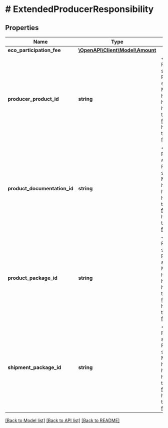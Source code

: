 # # ExtendedProducerResponsibility

## Properties

Name | Type | Description | Notes
------------ | ------------- | ------------- | -------------
**eco_participation_fee** | [**\OpenAPI\Client\Model\Amount**](Amount.md) |  | [optional]
**producer_product_id** | **string** | &lt;span class&#x3D;\&quot;tablenote\&quot;&gt;&lt;b&gt;Note:&lt;/b&gt; &lt;b&gt;THIS FIELD IS DEPRECATED AND NO LONGER SUPPORTED.&lt;/b&gt; For sellers selling on the eBay France Marketplace, Extended Producer Responsibility ID fields are no longer set at the listing level. Instead, sellers must provide these IDs for each applicable category in their My eBay accounts. The URL will be based on the seller&#39;s home/registration site, and will use this pattern: https://accountsettings./epr-fr. Sellers based in the US will use &lt;a href&#x3D;\&quot;https://accountsettings.ebay.com/epr-fr\&quot; target&#x3D;\&quot;_blank\&quot;&gt;https://accountsettings.ebay.com/epr-fr&lt;/a&gt;, sellers based in France will use &lt;a href&#x3D;\&quot;https://accountsettings.ebay.fr/epr-fr\&quot; target&#x3D;\&quot;_blank\&quot;&gt;https://accountsettings.ebay.fr/epr-fr&lt;/a&gt;, and so on.&lt;/span&gt; | [optional]
**product_documentation_id** | **string** | &lt;span class&#x3D;\&quot;tablenote\&quot;&gt;&lt;b&gt;Note:&lt;/b&gt; &lt;b&gt;THIS FIELD IS DEPRECATED AND NO LONGER SUPPORTED.&lt;/b&gt; For sellers selling on the eBay France Marketplace, Extended Producer Responsibility ID fields are no longer set at the listing level. Instead, sellers must provide these IDs for each applicable category in their My eBay accounts. The URL will be based on the seller&#39;s home/registration site, and will use this pattern: https://accountsettings./epr-fr. Sellers based in the US will use &lt;a href&#x3D;\&quot;https://accountsettings.ebay.com/epr-fr\&quot; target&#x3D;\&quot;_blank\&quot;&gt;https://accountsettings.ebay.com/epr-fr&lt;/a&gt;, sellers based in France will use &lt;a href&#x3D;\&quot;https://accountsettings.ebay.fr/epr-fr\&quot; target&#x3D;\&quot;_blank\&quot;&gt;https://accountsettings.ebay.fr/epr-fr&lt;/a&gt;, and so on.&lt;/span&gt; | [optional]
**product_package_id** | **string** | &lt;span class&#x3D;\&quot;tablenote\&quot;&gt;&lt;b&gt;Note:&lt;/b&gt; &lt;b&gt;THIS FIELD IS DEPRECATED AND NO LONGER SUPPORTED.&lt;/b&gt; For sellers selling on the eBay France Marketplace, Extended Producer Responsibility ID fields are no longer set at the listing level. Instead, sellers must provide these IDs for each applicable category in their My eBay accounts. The URL will be based on the seller&#39;s home/registration site, and will use this pattern: https://accountsettings./epr-fr. Sellers based in the US will use &lt;a href&#x3D;\&quot;https://accountsettings.ebay.com/epr-fr\&quot; target&#x3D;\&quot;_blank\&quot;&gt;https://accountsettings.ebay.com/epr-fr&lt;/a&gt;, sellers based in France will use &lt;a href&#x3D;\&quot;https://accountsettings.ebay.fr/epr-fr\&quot; target&#x3D;\&quot;_blank\&quot;&gt;https://accountsettings.ebay.fr/epr-fr&lt;/a&gt;, and so on.&lt;/span&gt; | [optional]
**shipment_package_id** | **string** | &lt;span class&#x3D;\&quot;tablenote\&quot;&gt;&lt;b&gt;Note:&lt;/b&gt; &lt;b&gt;THIS FIELD IS DEPRECATED AND NO LONGER SUPPORTED.&lt;/b&gt; For sellers selling on the eBay France Marketplace, Extended Producer Responsibility ID fields are no longer set at the listing level. Instead, sellers must provide these IDs for each applicable category in their My eBay accounts. The URL will be based on the seller&#39;s home/registration site, and will use this pattern: https://accountsettings./epr-fr. Sellers based in the US will use &lt;a href&#x3D;\&quot;https://accountsettings.ebay.com/epr-fr\&quot; target&#x3D;\&quot;_blank\&quot;&gt;https://accountsettings.ebay.com/epr-fr&lt;/a&gt;, sellers based in France will use &lt;a href&#x3D;\&quot;https://accountsettings.ebay.fr/epr-fr\&quot; target&#x3D;\&quot;_blank\&quot;&gt;https://accountsettings.ebay.fr/epr-fr&lt;/a&gt;, and so on.&lt;/span&gt; | [optional]

[[Back to Model list]](../../README.md#models) [[Back to API list]](../../README.md#endpoints) [[Back to README]](../../README.md)
